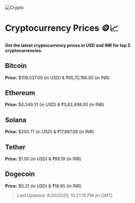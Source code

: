 
![Crypto](https://www.techguide.com.au/wp-content/uploads/2020/11/crypto3.jpeg)

# Cryptocurrency Prices 🪙📈

#### Get the latest cryptocurrency prices in USD and INR for top 5 cryptocurrencies.

## Bitcoin

**Price:** $108,537.00 (in USD) & ₹95,70,186.00 (in INR)

## Ethereum

**Price:** $4,349.31 (in USD) & ₹3,83,498.00 (in INR)

## Solana

**Price:** $200.71 (in USD) & ₹17,697.08 (in INR)

## Tether

**Price:** $1.00 (in USD) & ₹88.19 (in INR)

## Dogecoin

**Price:** $0.21 (in USD) & ₹18.95 (in INR)

> _Last Updated: 8/30/2025, 10:21:15 PM (in GMT)_
